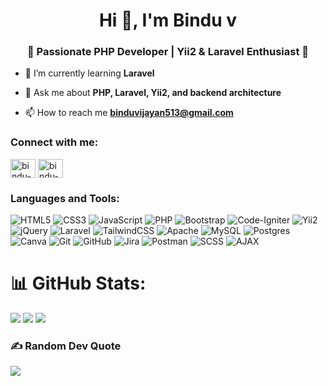 <h1 align="center">Hi 👋, I'm Bindu v</h1>
<h3 align="center">🚀 Passionate PHP Developer | Yii2 & Laravel Enthusiast 🌱</h3>

- 🌱 I’m currently learning **Laravel**

- 💬 Ask me about **PHP, Laravel, Yii2, and backend architecture**

- 📫 How to reach me **binduvijayan513@gmail.com**

<h3 align="left">Connect with me:</h3>
<p align="left">
<a href="https://linkedin.com/in/bindu-vijayan" target="blank"><img align="center" src="https://raw.githubusercontent.com/rahuldkjain/github-profile-readme-generator/master/src/images/icons/Social/linked-in-alt.svg" alt="bindu-vijayan" height="30" width="40" /></a>
  <a href="https://github.com/bindu-vijayan" target="blank">
  <img align="center" src="https://raw.githubusercontent.com/rahuldkjain/github-profile-readme-generator/master/src/images/icons/Social/github.svg" alt="bindu-vijayan" height="30" width="40" />
</a>
</p>

<h3 align="left">Languages and Tools:</h3>

![HTML5](https://img.shields.io/badge/html5-%23E34F26.svg?style=for-the-badge&logo=html5&logoColor=white) 
![CSS3](https://img.shields.io/badge/css3-%231572B6.svg?style=for-the-badge&logo=css3&logoColor=white) 
![JavaScript](https://img.shields.io/badge/javascript-%23323330.svg?style=for-the-badge&logo=javascript&logoColor=%23F7DF1E) 
![PHP](https://img.shields.io/badge/php-%23777BB4.svg?style=for-the-badge&logo=php&logoColor=white) 
![Bootstrap](https://img.shields.io/badge/bootstrap-%238511FA.svg?style=for-the-badge&logo=bootstrap&logoColor=white) 
![Code-Igniter](https://img.shields.io/badge/CodeIgniter-%23EF4223.svg?style=for-the-badge&logo=codeIgniter&logoColor=white) 
![Yii2](https://img.shields.io/badge/Yii2-%23007BC1.svg?style=for-the-badge&logo=yii&logoColor=white) 
![jQuery](https://img.shields.io/badge/jquery-%230769AD.svg?style=for-the-badge&logo=jquery&logoColor=white) 
![Laravel](https://img.shields.io/badge/laravel-%23FF2D20.svg?style=for-the-badge&logo=laravel&logoColor=white) 
![TailwindCSS](https://img.shields.io/badge/tailwindcss-%2338B2AC.svg?style=for-the-badge&logo=tailwind-css&logoColor=white) 
![Apache](https://img.shields.io/badge/apache-%23D42029.svg?style=for-the-badge&logo=apache&logoColor=white) 
![MySQL](https://img.shields.io/badge/mysql-4479A1.svg?style=for-the-badge&logo=mysql&logoColor=white) 
![Postgres](https://img.shields.io/badge/postgres-%23316192.svg?style=for-the-badge&logo=postgresql&logoColor=white) 
![Canva](https://img.shields.io/badge/Canva-%2300C4CC.svg?style=for-the-badge&logo=Canva&logoColor=white) 
![Git](https://img.shields.io/badge/git-%23F05033.svg?style=for-the-badge&logo=git&logoColor=white) 
![GitHub](https://img.shields.io/badge/github-%23121011.svg?style=for-the-badge&logo=github&logoColor=white) 
![Jira](https://img.shields.io/badge/jira-%230A0FFF.svg?style=for-the-badge&logo=jira&logoColor=white) 
![Postman](https://img.shields.io/badge/Postman-FF6C37?style=for-the-badge&logo=postman&logoColor=white) 
![SCSS](https://img.shields.io/badge/SCSS-hotpink.svg?style=for-the-badge&logo=SASS&logoColor=white) 
![AJAX](https://img.shields.io/badge/AJAX-%230769AD.svg?style=for-the-badge&logo=w3c&logoColor=white) 


# 📊 GitHub Stats:
![](https://github-readme-stats.vercel.app/api?username=bindhu2001&theme=dark&hide_border=false&include_all_commits=true&count_private=false)
![](https://github-readme-stats.vercel.app/api/top-langs/?username=bindhu2001&theme=dark&hide_border=false&include_all_commits=true&count_private=false&layout=compact)
![](https://nirzak-streak-stats.vercel.app/?user=bindhu2001&theme=dark&hide_border=false)


### ✍️ Random Dev Quote
![](https://quotes-github-readme.vercel.app/api?type=horizontal&theme=radical)

<!-- Proudly created with GPRM ( https://gprm.itsvg.in ) -->

